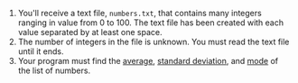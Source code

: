 1. You'll receive a text file, `numbers.txt`, that contains many <word data-key="int">integers</word> ranging in value from 0 to 100. The text file has been created with each value separated by at least one space. 
2. The number of integers in the file is unknown. You must read the text file until it ends.
3. Your program must find the [average](https://www.khanacademy.org/math/cc-seventh-grade-math/cc-7th-probability-statistics/cc-7th-central-tendency/v/mean-median-and-mode), [standard deviation](https://www.khanacademy.org/math/probability/descriptive-statistics/variance_std_deviation/v/statistics-standard-deviation), and [mode](https://www.khanacademy.org/math/cc-seventh-grade-math/cc-7th-probability-statistics/cc-7th-central-tendency/v/mean-median-and-mode) of the list of numbers.
